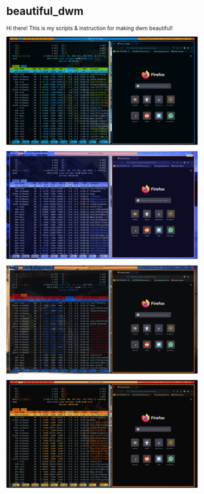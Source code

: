 # beautiful_dwm
Hi there!
This is my scripts & instruction for making dwm beautiful! 

![](https://github.com/Vadim131/beautiful_dwm/raw/main/images/dwm0.png)

![](https://github.com/Vadim131/beautiful_dwm/raw/main/images/dwm1.png)

![](https://github.com/Vadim131/beautiful_dwm/raw/main/images/dwm2.png)

![](https://github.com/Vadim131/beautiful_dwm/raw/main/images/dwm3.png)
